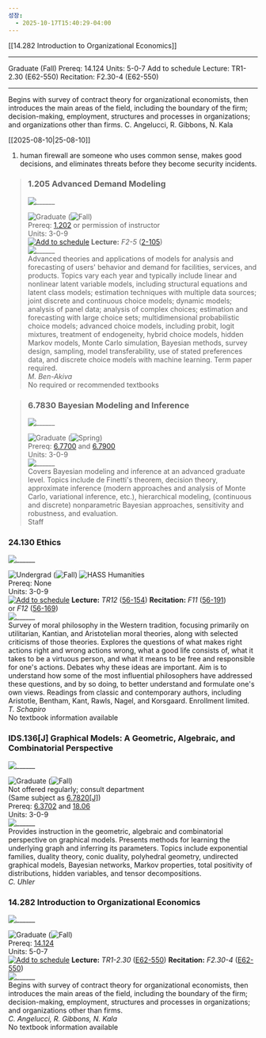```yaml
---
성장:
  - 2025-10-17T15:40:29-04:00
---
```

[[14.282 Introduction to Organizational Economics]]
____
Graduate (Fall)
Prereq: 14.124
Units: 5-0-7
Add to schedule Lecture: TR1-2.30 (E62-550) Recitation: F2.30-4 (E62-550)
____
Begins with survey of contract theory for organizational economists, then introduces the main areas of the field, including the boundary of the firm; decision-making, employment, structures and processes in organizations; and organizations other than firms.
C. Angelucci, R. Gibbons, N. Kala




[[2025-08-10|25-08-10]]

1. human firewall are someone who uses common sense, makes good decisions, and eliminates threats before they become security incidents.


> ### 1.205 Advanced Demand Modeling  
> ![______](https://student.mit.edu/icns/hr.gif)
> 
> ![Graduate](https://student.mit.edu/icns/grad.gif "Graduate") (![Fall](https://student.mit.edu/icns/fall.gif "Fall"))  
> Prereq: [1.202](https://student.mit.edu/catalog/m1b.html#1.202) or permission of instructor  
> Units: 3-0-9  
> [![Add to schedule](https://student.mit.edu/icns/button0.gif "Add to schedule")](https://student.mit.edu/catalog/editcookie.cgi?add=1.205) **Lecture:** _F2-5_ ([2-105](http://whereis.mit.edu/map-jpg?mapterms=2))  
> ![______](https://student.mit.edu/icns/hr.gif)  
> Advanced theories and applications of models for analysis and forecasting of users' behavior and demand for facilities, services, and products. Topics vary each year and typically include linear and nonlinear latent variable models, including structural equations and latent class models; estimation techniques with multiple data sources; joint discrete and continuous choice models; dynamic models; analysis of panel data; analysis of complex choices; estimation and forecasting with large choice sets; multidimensional probabilistic choice models; advanced choice models, including probit, logit mixtures, treatment of endogeneity, hybrid choice models, hidden Markov models, Monte Carlo simulation, Bayesian methods, survey design, sampling, model transferability, use of stated preferences data, and discrete choice models with machine learning. Term paper required.  
> _M. Ben-Akiva_  
> No required or recommended textbooks

> ### 6.7830 Bayesian Modeling and Inference  
> ![______](https://student.mit.edu/icns/hr.gif)
> 
> ![Graduate](https://student.mit.edu/icns/grad.gif "Graduate") (![Spring](https://student.mit.edu/icns/spring.gif "Spring"))  
> Prereq: [6.7700](https://student.mit.edu/catalog/m6c.html#6.7700) and [6.7900](https://student.mit.edu/catalog/m6c.html#6.7900)  
> Units: 3-0-9  
> ![______](https://student.mit.edu/icns/hr.gif)  
> Covers Bayesian modeling and inference at an advanced graduate level. Topics include de Finetti's theorem, decision theory, approximate inference (modern approaches and analysis of Monte Carlo, variational inference, etc.), hierarchical modeling, (continuous and discrete) nonparametric Bayesian approaches, sensitivity and robustness, and evaluation.  
> Staff

### 24.130 Ethics  
![______](https://student.mit.edu/icns/hr.gif)

![Undergrad](https://student.mit.edu/icns/under.gif "Undergrad") (![Fall](https://student.mit.edu/icns/fall.gif "Fall")) ![HASS Humanities](https://student.mit.edu/icns/hassH.gif "HASS Humanities")  
Prereq: None  
Units: 3-0-9  
[![Add to schedule](https://student.mit.edu/icns/button0.gif "Add to schedule")](https://student.mit.edu/catalog/editcookie.cgi?add=24.130) **Lecture:** _TR12_ ([56-154](http://whereis.mit.edu/map-jpg?mapterms=56)) **Recitation:** _F11_ ([56-191](http://whereis.mit.edu/map-jpg?mapterms=56)) or _F12_ ([56-169](http://whereis.mit.edu/map-jpg?mapterms=56))  
![______](https://student.mit.edu/icns/hr.gif)  
Survey of moral philosophy in the Western tradition, focusing primarily on utilitarian, Kantian, and Aristotelian moral theories, along with selected criticisms of those theories. Explores the questions of what makes right actions right and wrong actions wrong, what a good life consists of, what it takes to be a virtuous person, and what it means to be free and responsible for one's actions. Debates why these ideas are important. Aim is to understand how some of the most influential philosophers have addressed these questions, and by so doing, to better understand and formulate one's own views. Readings from classic and contemporary authors, including Aristotle, Bentham, Kant, Rawls, Nagel, and Korsgaard. Enrollment limited.  
_T. Schapiro_  
No textbook information available


### IDS.136[J] Graphical Models: A Geometric, Algebraic, and Combinatorial Perspective  
![______](https://student.mit.edu/icns/hr.gif)

![Graduate](https://student.mit.edu/icns/grad.gif "Graduate") (![Fall](https://student.mit.edu/icns/fall.gif "Fall"))  
Not offered regularly; consult department  
(Same subject as [6.7820[J]](https://student.mit.edu/catalog/m6c.html#6.7820))  
Prereq: [6.3702](https://student.mit.edu/catalog/m6c.html#6.3702) and [18.06](https://student.mit.edu/catalog/m18a.html#18.06)  
Units: 3-0-9  
![______](https://student.mit.edu/icns/hr.gif)  
Provides instruction in the geometric, algebraic and combinatorial perspective on graphical models. Presents methods for learning the underlying graph and inferring its parameters. Topics include exponential families, duality theory, conic duality, polyhedral geometry, undirected graphical models, Bayesian networks, Markov properties, total positivity of distributions, hidden variables, and tensor decompositions.  
_C. Uhler_

### 14.282 Introduction to Organizational Economics  
![______](https://student.mit.edu/icns/hr.gif)

![Graduate](https://student.mit.edu/icns/grad.gif "Graduate") (![Fall](https://student.mit.edu/icns/fall.gif "Fall"))  
Prereq: [14.124](https://student.mit.edu/catalog/m14a.html#14.124)  
Units: 5-0-7  
[![Add to schedule](https://student.mit.edu/icns/button0.gif "Add to schedule")](https://student.mit.edu/catalog/editcookie.cgi?add=14.282) **Lecture:** _TR1-2.30_ ([E62-550](http://whereis.mit.edu/map-jpg?mapterms=E62)) **Recitation:** _F2.30-4_ ([E62-550](http://whereis.mit.edu/map-jpg?mapterms=E62))  
![______](https://student.mit.edu/icns/hr.gif)  
Begins with survey of contract theory for organizational economists, then introduces the main areas of the field, including the boundary of the firm; decision-making, employment, structures and processes in organizations; and organizations other than firms.  
_C. Angelucci, R. Gibbons, N. Kala_  
No textbook information available